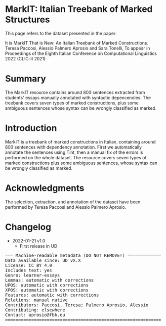 # MarkIT: Italian Treebank of Marked Structures

This page refers to the dataset presented in the paper:

It is MarkIT That is New: An Italian Treebank of Marked Constructions. Teresa Paccosi, Alessio Palmero Aprosio and Sara Tonelli, To appear in Proceedings of the Eighth Italian Conference on Computational Linguistics 2022 (CLIC-it 2021)

# Summary

The MarkIT resource contains around 800 sentences extracted from students' essays manually annotated with syntactic depencendies. The treebank covers seven types of marked constructions, plus some ambiguous sentences whose syntax can be wrongly classified as marked.

# Introduction

MarkIT is a treebank of marked constructions in Italian, containing around 800 sentences with dependency annotation.
First we automatically annotate the sentences using Tint, then a manual fix of the errors is performed on the whole dataset.
The resource covers seven types of marked constructions plus some ambiguous sentences, whose syntax can be wrongly classified as marked.

# Acknowledgments

The selection, extraction, and annotation of the dataset have been performed by Teresa Paccosi and Alessio Palmero Aprosio.

# Changelog

* 2022-01-21 v1.0
  * First release in UD

<pre>
=== Machine-readable metadata (DO NOT REMOVE!) ================================
Data available since: UD vX.X
License: CC BY 4.0
Includes text: yes
Genre: learner-essays
Lemmas: automatic with corrections
UPOS: automatic with corrections
XPOS: automatic with corrections
Features: automatic with corrections
Relations: manual native
Contributors: Paccosi, Teresa; Palmero Aprosio, Alessio
Contributing: elsewhere
Contact: aprosio@fbk.eu
===============================================================================
</pre>

